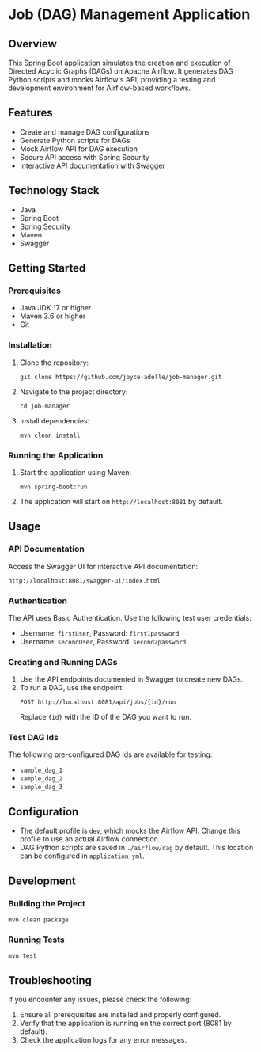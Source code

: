 # Job (DAG) Management Application

## Overview

This Spring Boot application simulates the creation and execution of Directed Acyclic Graphs (DAGs) on Apache Airflow. It generates DAG Python scripts and mocks Airflow's API, providing a testing and development environment for Airflow-based workflows.

## Features

- Create and manage DAG configurations
- Generate Python scripts for DAGs
- Mock Airflow API for DAG execution
- Secure API access with Spring Security
- Interactive API documentation with Swagger

## Technology Stack

- Java
- Spring Boot
- Spring Security
- Maven
- Swagger

## Getting Started

### Prerequisites

- Java JDK 17 or higher
- Maven 3.6 or higher
- Git

### Installation

1. Clone the repository:
   ```
   git clone https://github.com/joyce-adelle/job-manager.git
   ```

2. Navigate to the project directory:
   ```
   cd job-manager
   ```

3. Install dependencies:
   ```
   mvn clean install
   ```

### Running the Application

1. Start the application using Maven:
   ```
   mvn spring-boot:run
   ```

2. The application will start on `http://localhost:8081` by default.

## Usage

### API Documentation

Access the Swagger UI for interactive API documentation:

```
http://localhost:8081/swagger-ui/index.html
```

### Authentication

The API uses Basic Authentication. Use the following test user credentials:

- Username: `firstUser`, Password: `first1password`
- Username: `secondUser`, Password: `second2password`

### Creating and Running DAGs

1. Use the API endpoints documented in Swagger to create new DAGs.
2. To run a DAG, use the endpoint:
   ```
   POST http://localhost:8081/api/jobs/{id}/run
   ```
   Replace `{id}` with the ID of the DAG you want to run.

### Test DAG Ids

The following pre-configured DAG Ids are available for testing:

- `sample_dag_1`
- `sample_dag_2`
- `sample_dag_3`

## Configuration

- The default profile is `dev`, which mocks the Airflow API. Change this profile to use an actual Airflow connection.
- DAG Python scripts are saved in `./airflow/dag` by default. This location can be configured in `application.yml`.

## Development

### Building the Project

```
mvn clean package
```

### Running Tests

```
mvn test
```

## Troubleshooting

If you encounter any issues, please check the following:

1. Ensure all prerequisites are installed and properly configured.
2. Verify that the application is running on the correct port (8081 by default).
3. Check the application logs for any error messages.
